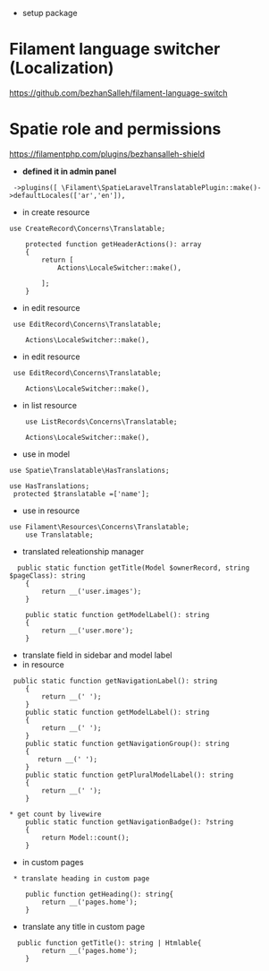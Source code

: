 * setup package 
# Filament language switcher (Localization)
https://github.com/bezhanSalleh/filament-language-switch


# Spatie role and permissions
https://filamentphp.com/plugins/bezhansalleh-shield

* **defined it in admin panel** 

```
 ->plugins([ \Filament\SpatieLaravelTranslatablePlugin::make()->defaultLocales(['ar','en']),
```

* in create resource 
```
use CreateRecord\Concerns\Translatable;
 
    protected function getHeaderActions(): array
    {
        return [
            Actions\LocaleSwitcher::make(),
             
        ];
    }
```

* in edit resource 
```
 use EditRecord\Concerns\Translatable;

    Actions\LocaleSwitcher::make(),

```
* in edit resource 
```
 use EditRecord\Concerns\Translatable;

    Actions\LocaleSwitcher::make(),

```
* in list resource
```
    use ListRecords\Concerns\Translatable;

    Actions\LocaleSwitcher::make(),
```

* use in model 
```
use Spatie\Translatable\HasTranslations;

use HasTranslations;
 protected $translatable =['name'];

```

* use in resource
```
use Filament\Resources\Concerns\Translatable;
    use Translatable;
```

* translated releationship manager

```
  public static function getTitle(Model $ownerRecord, string $pageClass): string
    {
        return __('user.images');
    }

    public static function getModelLabel(): string
    {
        return __('user.more');
    }
```
* translate field  in sidebar and model label
* in resource 
```
 public static function getNavigationLabel(): string
    {
        return __(' ');
    }
    public static function getModelLabel(): string
    {
        return __(' ');
    }
    public static function getNavigationGroup(): string
    {
       return __(' ');
    }
    public static function getPluralModelLabel(): string
    {
        return __(' ');
    }

* get count by livewire 
    public static function getNavigationBadge(): ?string
    {
        return Model::count();
    }
  ```

* in custom pages
```
 * translate heading in custom page

    public function getHeading(): string{
        return __('pages.home');
    }
```
 * translate any title in custom page 
```
  public function getTitle(): string | Htmlable{
        return __('pages.home');
    }
```
  
